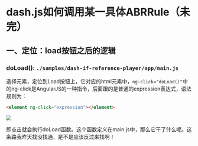 # dash.js如何调用某一具体ABRRule（未完）






## 一、定位：load按钮之后的逻辑

### doLoad(): `./samples/dash-if-reference-player/app/main.js`

选择元素，定位到Load按钮上，它对应的html元素中，`ng-click="doLoad()"`中的ng-click是AngularJS的一种指令，后面跟的是普通的expression表达式，语法规则为：

```html
<element ng-click="expression"></element>
```

<img src="https://gitee.com/tanneho/pic/raw/master/img/202111262228745.png" style="zoom: 80%;" />

即点击就会执行doLoad函数。这个函数定义在main.js中，那么它干了什么呢。这条路我昨天找没找通，是不是应该反过来找啊！
